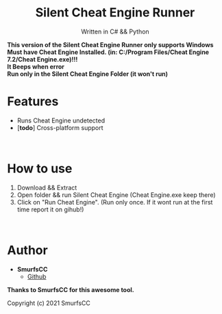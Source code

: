 <h1 align="center">Silent Cheat Engine Runner</h1>
<p align="center">Written in C# && Python</p>

**This version of the Silent Cheat Engine Runner only supports Windows**
<br>
**Must have Cheat Engine Installed. (in: C:/Program Files/Cheat Engine 7.2/Cheat Engine.exe)!!!**
<br>
**It Beeps when error**
<br>
**Run only in the Silent Cheat Engine Folder (it won't run)**

# Features
 - Runs Cheat Engine undetected
 - \[**todo**\] Cross-platform support

<br>

# How to use
 1. Download && Extract
 2. Open folder && run Silent Cheat Engine (Cheat Engine.exe keep there)
 3. Click on "Run Cheat Engine". (Run only once. If it wont run at the first time report it on gihub!)
<br>

# Author
- **SmurfsCC**
    - [Github](https://github.com/SmurfsCC)

**Thanks to SmurfsCC for this awesome tool.**

Copyright (c) 2021 SmurfsCC
